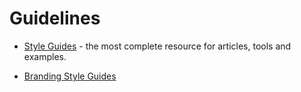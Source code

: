 # Guidelines

* [Style Guides](http://styleguides.io/examples.html) - the most complete resource for articles, tools and examples.

* [Branding Style Guides](https://brandingstyleguides.com/)